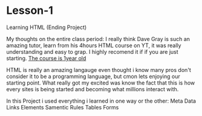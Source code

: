 # Lesson-1
Learning HTML (Ending Project)

My thoughts on the entire class period:
I really think Dave Gray is such an amazing tutor, learn from his 4hours HTML course on YT, it was really understanding and easy to grap. I highly recomend it if if you are just starting. <a href="https://youtu.be/mJgBOIoGihA?si=0CMx6cqpDR8ESUtC">The course is 1year old</a>

HTML is really an amazing langauge even thought i know many pros don't consider it to be a programming language, but cmon lets enjoying our starting point. 
What really got my excited was know the fact that this is how every sites is being started and becoming what millions interact with.

In this Project i used everything i learned in one way or the other:
Meta Data
Links
Elements
Samentic Rules
Tables 
Forms

